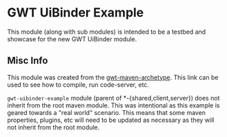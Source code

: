 # GWT UiBinder Example

This module (along with sub modules) is intended to be a testbed and showcase for the new GWT 
UiBinder module.

## Misc Info

This module was created from the 
[gwt-maven-archetype](https://github.com/tbroyer/gwt-maven-archetypes/).  This link can be used to
see how to compile, run code-server, etc. 

`gwt-uibinder-example` module (parent of *-{shared,client,server}) does not inherit from the root 
maven module.  This was intentional as this example is geared towards a "real world" scenario.
This means that some maven properties, plugins, etc will need to be updated as necessary as they will
not inherit from the root module.  